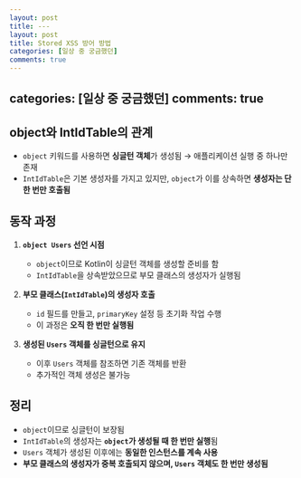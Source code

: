 ```yaml
---
layout: post
title: ---
layout: post
title: Stored XSS 방어 방법
categories: [일상 중 궁금했던]
comments: true
---
```

categories: [일상 중 궁금했던]
comments: true
---

## object와 IntIdTable의 관계
- `object` 키워드를 사용하면 **싱글턴 객체**가 생성됨 → 애플리케이션 실행 중 하나만 존재
- `IntIdTable`은 기본 생성자를 가지고 있지만, `object`가 이를 상속하면 **생성자는 단 한 번만 호출됨**

## 동작 과정
1. **`object Users` 선언 시점**  
   - `object`이므로 Kotlin이 싱글턴 객체를 생성할 준비를 함  
   - `IntIdTable`을 상속받았으므로 부모 클래스의 생성자가 실행됨  
   
2. **부모 클래스(`IntIdTable`)의 생성자 호출**  
   - `id` 필드를 만들고, `primaryKey` 설정 등 초기화 작업 수행  
   - 이 과정은 **오직 한 번만 실행됨**

3. **생성된 `Users` 객체를 싱글턴으로 유지**  
   - 이후 `Users` 객체를 참조하면 기존 객체를 반환  
   - 추가적인 객체 생성은 불가능

## 정리
- `object`이므로 싱글턴이 보장됨  
- `IntIdTable`의 생성자는 **`object`가 생성될 때 한 번만 실행**됨  
- `Users` 객체가 생성된 이후에는 **동일한 인스턴스를 계속 사용**  
- **부모 클래스의 생성자가 중복 호출되지 않으며, `Users` 객체도 한 번만 생성됨**

